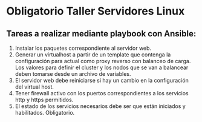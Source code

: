 # Obligatorio Taller Servidores Linux
## Tareas a realizar mediante playbook con Ansible:
1) Instalar los paquetes correspondiente al servidor web.
2) Generar un virtualhost a partir de un template que contenga la configuración para actual como
proxy reverso con balanceo de carga. Los valores para definir el cluster y los nodos que se
van a balancear deben tomarse desde un archivo de variables.
3) El servidor web debe reiniciarse si hay un cambio en la configuración del virtual host.
4) Tener firewall activo con los puertos correspondientes a los servicios http y https permitidos.
5) El estado de los servicios necesarios debe ser que están iniciados y habilitados.
Obligatorio.

